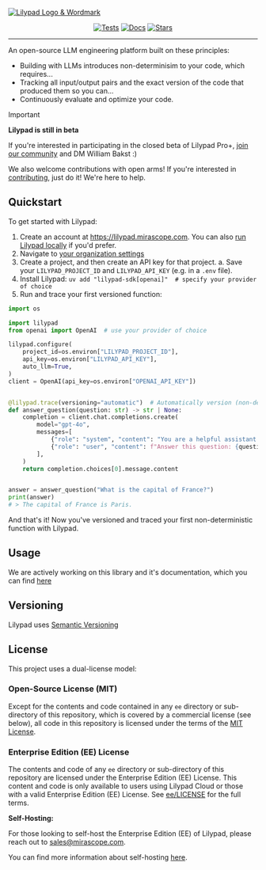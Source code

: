[![Lilypad Logo & Wordmark](https://github.com/user-attachments/assets/c8ba44ca-3e6c-40b1-af3b-4ecf9b69ebc5)](https://mirascope.com/#lilypad)

<p align="center">
    <a href="https://github.com/Mirascope/lilypad/actions/workflows/tests.yml" target="_blank"><img src="https://github.com/Mirascope/lilypad/actions/workflows/tests.yml/badge.svg?branch=main" alt="Tests"/></a>
    <a href="https://mirascope.com/docs/lilypad" target="_blank"><img src="https://img.shields.io/badge/docs-available-brightgreen" alt="Docs"/></a>
    <a href="https://github.com/Mirascope/lilypad/stargazers" target="_blank"><img src="https://img.shields.io/github/stars/Mirascope/lilypad.svg" alt="Stars"/></a>
</p>

---

An open-source LLM engineering platform built on these principles:

- Building with LLMs introduces non-determinisim to your code, which requires...
- Tracking all input/output pairs and the exact version of the code that produced them so you can...
- Continuously evaluate and optimize your code.

> [!IMPORTANT]
> __Lilypad is still in beta__
>
> If you're interested in participating in the closed beta of Lilypad Pro+, [join our community](https://join.slack.com/t/mirascope-community/shared_invite/zt-2ilqhvmki-FB6LWluInUCkkjYD3oSjNA) and DM William Bakst :)
>
> We also welcome contributions with open arms! If you're interested in [contributing](https://github.com/Mirascope/lilypad/tree/main/CONTRIBUTING.md), just do it! We're here to help.

## Quickstart

To get started with Lilypad:

1. Create an account at <https://lilypad.mirascope.com>. You can also [run Lilypad locally](https://lilypad.so/self-hosting) if you'd prefer.
2. Navigate to [your organization settings](https://lilypad.mirascope.com/settings/org)
3. Create a project, and then create an API key for that project.
    a. Save your `LILYPAD_PROJECT_ID` and `LILYPAD_API_KEY` (e.g. in a `.env` file).
4. Install Lilypad: `uv add "lilypad-sdk[openai]"  # specify your provider of choice`
5. Run and trace your first versioned function:

```python
import os

import lilypad
from openai import OpenAI  # use your provider of choice

lilypad.configure(
    project_id=os.environ["LILYPAD_PROJECT_ID"],
    api_key=os.environ["LILYPAD_API_KEY"],
    auto_llm=True,
)
client = OpenAI(api_key=os.environ["OPENAI_API_KEY"])


@lilypad.trace(versioning="automatic")  # Automatically version (non-deterministic) functions
def answer_question(question: str) -> str | None:
    completion = client.chat.completions.create(
        model="gpt-4o",
        messages=[
            {"role": "system", "content": "You are a helpful assistant."},
            {"role": "user", "content": f"Answer this question: {question}"},
        ],
    )
    return completion.choices[0].message.content


answer = answer_question("What is the capital of France?")
print(answer)
# > The capital of France is Paris.
```

And that's it! Now you've versioned and traced your first non-deterministic function with Lilypad.

## Usage

We are actively working on this library and it's documentation, which you can find [here](https://mirascope.com/docs/lilypad)

## Versioning

Lilypad uses [Semantic Versioning](https://semver.org/)

## License

This project uses a dual-license model:

### Open-Source License (MIT)

Except for the contents and code contained in any `ee` directory or sub-directory of this repository, which is covered by a commercial license (see below), all code in this repository is licensed under the terms of the [MIT License](https://github.com/Mirascope/lilypad/tree/main/LICENSE).

### Enterprise Edition (EE) License

The contents and code of any `ee` directory or sub-directory of this repository are licensed under the Enterprise Edition (EE) License. This content and code is only available to users using Lilypad Cloud or those with a valid Enterprise Edition (EE) License. See [ee/LICENSE](https://github.com/Mirascope/lilypad/tree/main/ee/LICENSE) for the full terms.

__Self-Hosting:__

For those looking to self-host the Enterprise Edition (EE) of Lilypad, please reach out to <sales@mirascope.com>.

You can find more information about self-hosting [here](https://mirascope.com/docs/lilypad/getting-started/self-hosting).
